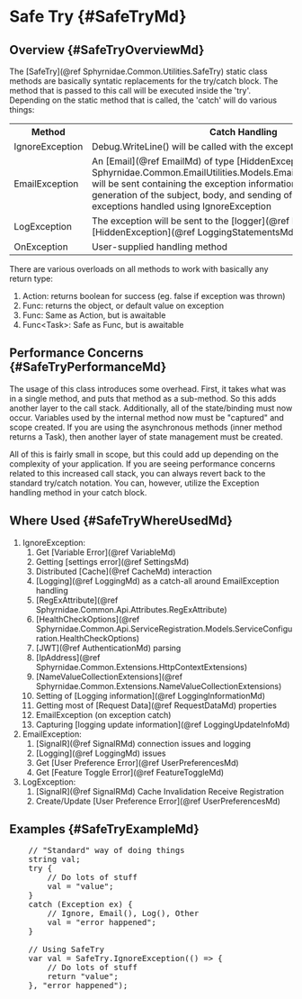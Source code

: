 ﻿# Safe Try {#SafeTryMd}

## Overview {#SafeTryOverviewMd}
The [SafeTry](@ref Sphyrnidae.Common.Utilities.SafeTry) static class methods are basically syntatic replacements for the try/catch block.
The method that is passed to this call will be executed inside the 'try'.
Depending on the static method that is called, the 'catch' will do various things:

<table>
	<tr>
		<th>Method
		<th>Catch Handling
	<tr>
		<td>IgnoreException
		<td>Debug.WriteLine() will be called with the exception information
	<tr>
		<td>EmailException
		<td>An [Email](@ref EmailMd) of type [HiddenException](@ref Sphyrnidae.Common.EmailUtilities.Models.EmailType.HiddenException) will be sent containing the exception information.
		Note that the generation of the subject, body, and sending of the Email will all have exceptions handled using IgnoreException
	<tr>
		<td>LogException
		<td>The exception will be sent to the [logger](@ref LoggingMd) as a [HiddenException](@ref LoggingStatementsMd)
	<tr>
		<td>OnException
		<td>User-supplied handling method
</table>

There are various overloads on all methods to work with basically any return type:
1. Action: returns boolean for success (eg. false if exception was thrown)
2. Func<T>: returns the object, or default value on exception
3. Func<Task>: Same as Action, but is awaitable
4. Func<Task<T>>: Safe as Func<T>, but is awaitable

## Performance Concerns {#SafeTryPerformanceMd}
The usage of this class introduces some overhead.
First, it takes what was in a single method, and puts that method as a sub-method.
So this adds another layer to the call stack.
Additionally, all of the state/binding must now occur.
Variables used by the internal method now must be "captured" and scope created.
If you are using the asynchronous methods (inner method returns a Task), then another layer of state management must be created.

All of this is fairly small in scope, but this could add up depending on the complexity of your application.
If you are seeing performance concerns related to this increased call stack,
you can always revert back to the standard try/catch notation.
You can, however, utilize the Exception handling method in your catch block.

## Where Used {#SafeTryWhereUsedMd}
1. IgnoreException:
	1. Get [Variable Error](@ref VariableMd)
	2. Getting [settings error](@ref SettingsMd)
	3. Distributed [Cache](@ref CacheMd) interaction
	4. [Logging](@ref LoggingMd) as a catch-all around EmailException handling
	5. [RegExAttribute](@ref Sphyrnidae.Common.Api.Attributes.RegExAttribute)
	6. [HealthCheckOptions](@ref Sphyrnidae.Common.Api.ServiceRegistration.Models.ServiceConfiguration.HealthCheckOptions)
	7. [JWT](@ref AuthenticationMd) parsing
	8. [IpAddress](@ref Sphyrnidae.Common.Extensions.HttpContextExtensions)
	9. [NameValueCollectionExtensions](@ref Sphyrnidae.Common.Extensions.NameValueCollectionExtensions)
	10. Setting of [Logging information](@ref LoggingInformationMd)
	11. Getting most of [Request Data](@ref RequestDataMd) properties
	12. EmailException (on exception catch)
	13. Capturing [logging update information](@ref LoggingUpdateInfoMd)
2. EmailException:
	1. [SignalR](@ref SignalRMd) connection issues and logging
	2. [Logging](@ref LoggingMd) issues
	3. Get [User Preference Error](@ref UserPreferencesMd)
	4. Get [Feature Toggle Error](@ref FeatureToggleMd)
3. LogException:
	1. [SignalR](@ref SignalRMd) Cache Invalidation Receive Registration
	2. Create/Update [User Preference Error](@ref UserPreferencesMd)

## Examples {#SafeTryExampleMd}
<pre>
	// "Standard" way of doing things
	string val;
	try {
		// Do lots of stuff
		val = "value";
	}
	catch (Exception ex) {
		// Ignore, Email(), Log(), Other
		val = "error happened";
	}

	// Using SafeTry
	var val = SafeTry.IgnoreException(() => {
		// Do lots of stuff
		return "value";
	}, "error happened");
</pre>